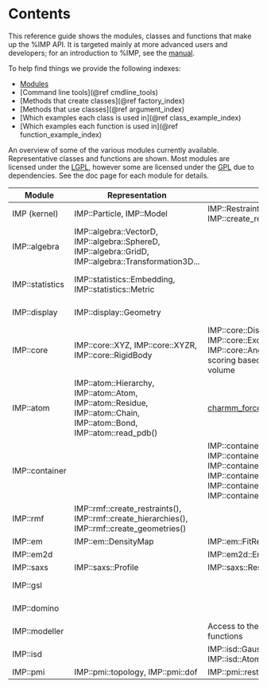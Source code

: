 Contents
========

This reference guide shows the modules, classes and functions that make
up the %IMP API. It is targeted mainly at more advanced users and developers;
for an introduction to %IMP, see the [manual](../manual/).

To help find things we provide the following indexes:
- [Modules](namespaces.html)
- [Command line tools](@ref cmdline_tools)
- [Methods that create classes](@ref factory_index)
- [Methods that use classes](@ref argument_index)
- [Which examples each class is used in](@ref class_example_index)
- [Which examples each function is used in](@ref function_example_index)

An overview of some of the various modules currently
available. Representative classes and functions are shown. Most
modules are licensed under the
[LGPL](http://www.gnu.org/licenses/lgpl.html), however some are
licensed under the [GPL](http://www.gnu.org/copyleft/gpl.html) due to
dependencies. See the doc page for each module for details.

| Module|Representation|Scoring|Sampling|Analysis|
|-------|--------------|-------|--------|--------|
| IMP (kernel) | IMP::Particle, IMP::Model | IMP::Restraint, IMP::ScoringFunction, IMP::create_restraint() | IMP::Optimizer, IMP::Sampler | IMP::ConfigurationSet |
| IMP::algebra | IMP::algebra::VectorD, IMP::algebra::SphereD, IMP::algebra::GridD, IMP::algebra::Transformation3D... | | IMP::algebra::get_random_vector_on() |  |
|IMP::statistics | IMP::statistics::Embedding, IMP::statistics::Metric | | | IMP::statistics::create_lloyds_kmeans(), IMP::statistics::create_connectivity_clustering(), IMP::statistics::HistogramD,... |
| IMP::display | IMP::display::Geometry | | | IMP::display::PymolWriter, IMP::display::WriteOptimizerState... |
| IMP::core | IMP::core::XYZ, IMP::core::XYZR, IMP::core::RigidBody | IMP::core::DistancePairScore, IMP::core::ExcludedVolumeRestraint, IMP::core::AngleTripletScore and other scoring based on distances, angles, volume | IMP::core::MonteCarlo, IMP::core::ConjugateGradients | |
| IMP::atom | IMP::atom::Hierarchy, IMP::atom::Atom, IMP::atom::Residue, IMP::atom::Chain, IMP::atom::Bond, IMP::atom::read_pdb() | [charmm_forcefield.py](atom_2charmm_forcefield_8py-example.html) | IMP::atom::BrownianDynamics, IMP::atom::MolecularDynamics | IMP::atom::write_pdb(), IMP::atom::get_rmsd() |
|IMP::container | | IMP::container::SingletonsRestraint, IMP::container::PairsRestraint, IMP::container::ListSingletonContainer, IMP::container::ClosePairContainer, IMP::container::AllPairContainer, IMP::container::create_restraint(),...| | |
| IMP::rmf | IMP::rmf::create_restraints(), IMP::rmf::create_hierarchies(), IMP::rmf::create_geometries() | | | IMP::rmf::add_restraints(), IMP::rmf::add_hierarchies(), IMP::rmf::add_geometries() |
| IMP::em | IMP::em::DensityMap | IMP::em::FitRestraint | | |
| IMP::em2d | | IMP::em2d::Em2DRestraint | | |
| IMP::saxs | IMP::saxs::Profile | IMP::saxs::Restraint | | |
| IMP::gsl | | | IMP::gsl::Simplex, IMP::gsl::QuasiNewton | |
| IMP::domino | | | IMP::domino::DominoSampler, IMP::domino::BranchAndBoundSampler | |
| IMP::modeller | | Access to the Modeller scoring functions | | |
| IMP::isd | | IMP::isd::GaussianEMRestraint, IMP::isd::AtomicCrossLinkMSRestraint | | |
| IMP::pmi | IMP::pmi::topology, IMP::pmi::dof | IMP::pmi::restraints | IMP::pmi::macros::ReplicaExchange0 | IMP::pmi::analysis |


